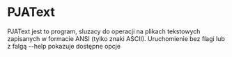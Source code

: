 # PJAText
PJAText jest to  program, sluzacy do operacji na plikach tekstowych zapisanych w formacie ANSI (tylko  znaki  ASCII).
Uruchomienie bez flagi lub z falgą --help pokazuje dostępne opcje
